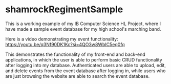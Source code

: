 # shamrockRegimentSample
This is a working example of my IB Computer Science HL Project, where I have made a sample event database for my high school's marching band. 

Here is a video demonstrating my event functionality: https://youtu.be/q3Nf90DK1Kc?si=4QO3w8WbIC5eq0fq

This demonstrates the functionality of my front-end and back-end applications, in which the user is able to perform basic CRUD functionality after logging into my database. Authenticated users are able to upload, edit, and delete events from the event database after logging in, while users who are just browsing the website are able to search the event database.
